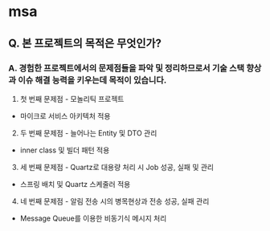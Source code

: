 # msa

## Q. 본 프로젝트의 목적은 무엇인가?

### A. 경험한 프로젝트에서의 문제점들을 파악 및 정리하므로서 기술 스택 향상과 이슈 해결 능력을 키우는데 목적이 있습니다.

1. 첫 번째 문제점 - 모놀리틱 프로젝트
* 마이크로 서비스 아키텍처 적용

2. 두 번째 문제점 - 늘어나는 Entity 및 DTO 관리
* inner class 및 빌더 패턴 적용

3. 세 번째 문제점 - Quartz로 대용량 처리 시 Job 성공, 실패 및 관리
* 스프링 배치 및 Quartz 스케줄러 적용

4. 네 번째 문제점 - 알림 전송 시의 병목현상과 전송 성공, 실패 관리
* Message Queue를 이용한 비동기식 메시지 처리

